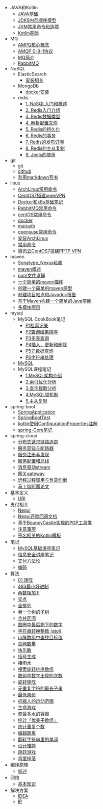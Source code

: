 - JAVA和Kotlin
  - [JAVA基础](././JAVA和Kotlin/JAVA基础.md)
  - [JDK9内存顺序模型](././JAVA和Kotlin/JDK9内存顺序模型.md)
  - [JVM常用命令和选项](././JAVA和Kotlin/JVM常用命令和选项.md)
  - [Kotlin基础](././JAVA和Kotlin/Kotlin基础.md)
- MQ
  - [AMPQ核心概念](././MQ/AMPQ核心概念.md)
  - [AMQP 0-9-1协议](././MQ/AMQP%200-9-1协议.md)
  - [MQ简介](././MQ/MQ简介.md)
  - [RabbitMQ](././MQ/RabbitMQ.md)
- NoSQL
  - ElasticSearch
    - [安装相关](././NoSQL/ElasticSearch/安装相关.md)
  - MongoDb
    - [docker安装](././NoSQL/MongoDb/docker安装.md)
  - redis
    - [1. NoSQL入门和概述](././NoSQL/redis/1.%20NoSQL入门和概述.md)
    - [2. Redis入门介绍](././NoSQL/redis/2.%20Redis入门介绍.md)
    - [3. Redis数据类型](././NoSQL/redis/3.%20Redis数据类型.md)
    - [4. 解析配置文件](././NoSQL/redis/4.%20解析配置文件.md)
    - [5. Redis的持久化](././NoSQL/redis/5.%20Redis的持久化.md)
    - [6. Redis的事务](././NoSQL/redis/6.%20Redis的事务.md)
    - [7. Redis的发布订阅](././NoSQL/redis/7.%20Redis的发布订阅.md)
    - [8. Redis的主从复制](././NoSQL/redis/8.%20Redis的主从复制.md)
    - [9. Jedis的使用](././NoSQL/redis/9.%20Jedis的使用.md)
- git
  - [git](././git/git.md)
  - [github](././git/github.md)
  - [利用markdown写书](././git/利用markdown写书.md)
- linux
  - [ArchLinux常用命令](././linux/ArchLinux常用命令.md)
  - [CentOS7搭建openVPN](././linux/CentOS7搭建openVPN.md)
  - [Docker和k8s基础笔记](././linux/Docker和k8s基础笔记.md)
  - [RabbitMQ常用命令](././linux/RabbitMQ常用命令.md)
  - [centOS常用命令](././linux/centOS常用命令.md)
  - [docker](././linux/docker.md)
  - [mariadb](././linux/mariadb.md)
  - [opensuse常用命令](././linux/opensuse常用命令.md)
  - [安装ArchLinux](././linux/安装ArchLinux.md)
  - [常用命令](././linux/常用命令.md)
  - [腾讯云CentOS7搭建PPTP VPN](././linux/腾讯云CentOS7搭建PPTP%20VPN.md)
- maven
  - [Sonatype_Nexus私服](././maven/Sonatype_Nexus私服.md)
  - [maven概述](././maven/maven概述.md)
  - [pom文件详解](././maven/pom文件详解.md)
  - [一个简单的maven插件](././maven/一个简单的maven插件.md)
  - [创建一个简单的maven原型](././maven/创建一个简单的maven原型.md)
  - [创建项目站点和Javadoc报告](././maven/创建项目站点和Javadoc报告.md)
  - [基于Maven构建一个简单的Java项目](././maven/基于Maven构建一个简单的Java项目.md)
  - [多模块项目](././maven/多模块项目.md)
- mysql
  - MySQL CookBook笔记
    - [P1检索记录](././mysql/MySQL%20CookBook笔记/P1检索记录.md)
    - [P2查询结果排序](././mysql/MySQL%20CookBook笔记/P2查询结果排序.md)
    - [P3多表查询](././mysql/MySQL%20CookBook笔记/P3多表查询.md)
    - [P4插入、更新和删除](././mysql/MySQL%20CookBook笔记/P4插入、更新和删除.md)
    - [P5元数据查询](././mysql/MySQL%20CookBook笔记/P5元数据查询.md)
    - [P6字符串处理](././mysql/MySQL%20CookBook笔记/P6字符串处理.md)
  - [MySQL](././mysql/MySQL.md)
  - MySQL课程笔记
    - [1.MySQL架构介绍](././mysql/MySQL课程笔记/1.MySQL架构介绍.md)
    - [2.索引优化分析](././mysql/MySQL课程笔记/2.索引优化分析.md)
    - [3.查询截取分析](././mysql/MySQL课程笔记/3.查询截取分析.md)
    - [4.MySQL锁机制](././mysql/MySQL课程笔记/4.MySQL锁机制.md)
    - [5.主从复制](././mysql/MySQL课程笔记/5.主从复制.md)
- spring-boot
  - [SpringApplication](././spring-boot/SpringApplication.md)
  - [SpringBootTest](././spring-boot/SpringBootTest.md)
  - [kotlin使用ConfigurationProperties注解](././spring-boot/kotlin使用ConfigurationProperties注解.md)
  - [spring-Core笔记](././spring-boot/spring-Core笔记.md)
- spring-cloud
  - [分布式请求链路追踪](././spring-cloud/分布式请求链路追踪.md)
  - [服务容错与断路器](././spring-cloud/服务容错与断路器.md)
  - [服务注册与发现](././spring-cloud/服务注册与发现.md)
  - [服务配置和总线](././spring-cloud/服务配置和总线.md)
  - [消息驱动stream](././spring-cloud/消息驱动stream.md)
  - [网关gateway](././spring-cloud/网关gateway.md)
  - [远程过程调用与负载均衡](././spring-cloud/远程过程调用与负载均衡.md)
  - [马丁熔断器论文](././spring-cloud/马丁熔断器论文.md)
- 基本定义
  - [URI](././基本定义/URI.md)
- 支付相关
  - [Nequi](././支付相关/Nequi.md)
  - [Nequi还款回调文档](././支付相关/Nequi还款回调文档.md)
  - [基于BouncyCastle实现的PGP工具类](././支付相关/基于BouncyCastle实现的PGP工具类.md)
  - [注意事项](././支付相关/注意事项.md)
  - [签名相关的Kotlin模板](././支付相关/签名相关的Kotlin模板.md)
- 笔记
  - [MySQL基础讲座笔记](././笔记/MySQL基础讲座笔记.md)
  - [信息安全讲座笔记](././笔记/信息安全讲座笔记.md)
  - [支付方法论](././笔记/支付方法论.md)
  - [编码](././笔记/编码.md)
- 算法
  - [01 矩阵](././算法/01%20矩阵.md)
  - [483最小好进制](././算法/483最小好进制.md)
  - [两数相加 II](././算法/两数相加%20II.md)
  - [交点](././算法/交点.md)
  - [全排列](././算法/全排列.md)
  - [另一个树的子树](././算法/另一个树的子树.md)
  - [合并区间](././算法/合并区间.md)
  - [圆圈中最后剩下的数字](././算法/圆圈中最后剩下的数字.md)
  - [字符串转换整数 (atoi)](././算法/字符串转换整数%20(atoi).md)
  - [山脉数组中查找目标值](././算法/山脉数组中查找目标值.md)
  - [岛屿数量](././算法/岛屿数量.md)
  - [快乐数](././算法/快乐数.md)
  - [括号生成](././算法/括号生成.md)
  - [接雨水](././算法/接雨水.md)
  - [搜索旋转排序数组](././算法/搜索旋转排序数组.md)
  - [数组中数字出现的次数](././算法/数组中数字出现的次数.md)
  - [旋转矩阵](././算法/旋转矩阵.md)
  - [无重复字符的最长子串](././算法/无重复字符的最长子串.md)
  - [最低票价](././算法/最低票价.md)
  - [机器人的运动范围](././算法/机器人的运动范围.md)
  - [生命游戏](././算法/生命游戏.md)
  - [盛最多水的容器](././算法/盛最多水的容器.md)
  - [统计「优美子数组」](././算法/统计「优美子数组」.md)
  - [统计重复个数](././算法/统计重复个数.md)
  - [编辑距离](././算法/编辑距离.md)
  - [翻转字符串里的单词](././算法/翻转字符串里的单词.md)
  - [设计推特](././算法/设计推特.md)
  - [跳跃游戏](././算法/跳跃游戏.md)
  - [鸡蛋掉落](././算法/鸡蛋掉落.md)
- 编译原理
  - [综述](././编译原理/综述.md)
- 网络
  - [基本知识](././网络/基本知识.md)
- 解决方案
  - [IDEA](././解决方案/IDEA.md)
  - [IP](././解决方案/IP.md)
